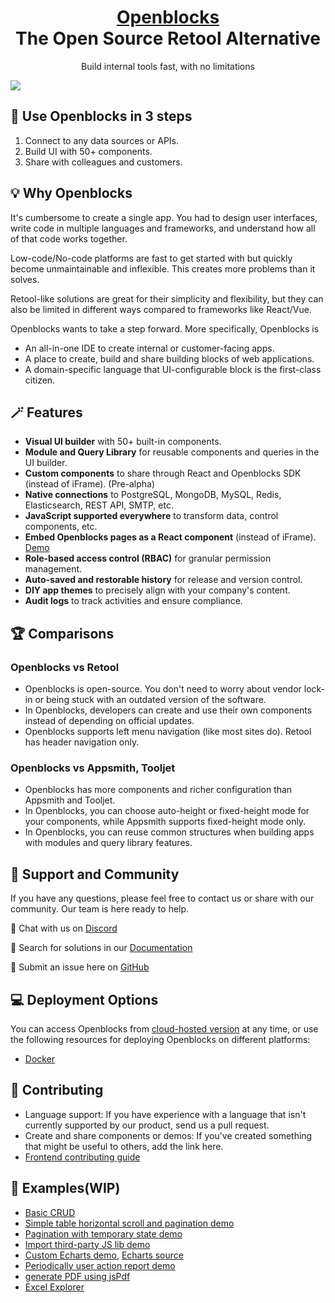 <div align="center">
<h1 style="border-bottom: none">
    <b><a href="https://cloud.openblocks.dev">Openblocks</a></b><br />
    The Open Source Retool Alternative
</h1>
<p>
    Build internal tools fast, with no limitations
</p>
</div>

<img src="/docs/.gitbook/assets/Bu2fpz1h01.gif"/>

## 📢 Use Openblocks in 3 steps
1. Connect to any data sources or APIs.
2. Build UI with 50+ components.
3. Share with colleagues and customers.
## 💡 Why Openblocks
It's cumbersome to create a single app. You had to design user interfaces, write code in multiple languages and frameworks, and understand how all of that code works together.

Low-code/No-code platforms are fast to get started with but quickly become unmaintainable and inflexible. This creates more problems than it solves.

Retool-like solutions are great for their simplicity and flexibility, but they can also be limited in different ways compared to frameworks like React/Vue.

Openblocks wants to take a step forward. More specifically, Openblocks is
- An all-in-one IDE to create internal or customer-facing apps.
- A place to create, build and share building blocks of web applications.
- A domain-specific language that UI-configurable block is the first-class citizen.

## 🪄 Features
- **Visual UI builder** with 50+ built-in components.
- **Module and Query Library** for reusable components and queries in the UI builder.
- **Custom components** to share through React and Openblocks SDK (instead of iFrame). (Pre-alpha)
- **Native connections** to PostgreSQL, MongoDB, MySQL, Redis, Elasticsearch, REST API, SMTP, etc.
- **JavaScript supported everywhere** to transform data, control components, etc.
- **Embed Openblocks pages as a React component** (instead of iFrame). [Demo](https://github.com/openblocks-dev/openblocks-sdk-demo)
- **Role-based access control (RBAC)** for granular permission management.
- **Auto-saved and restorable history** for release and version control.
- **DIY app themes** to precisely align with your company's content.
- **Audit logs** to track activities and ensure compliance.

## 🏆 Comparisons
### Openblocks vs Retool
- Openblocks is open-source. You don't need to worry about vendor lock-in or being stuck with an outdated version of the software.
- In Openblocks, developers can create and use their own components instead of depending on official updates.
- Openblocks supports left menu navigation (like most sites do). Retool has header navigation only.
### Openblocks vs Appsmith, Tooljet
- Openblocks has more components and richer configuration than Appsmith and Tooljet.
- In Openblocks, you can choose auto-height or fixed-height mode for your components, while Appsmith supports fixed-height mode only.
- In Openblocks, you can reuse common structures when building apps with modules and query library features.

## 👐 Support and Community
If you have any questions, please feel free to contact us or share with our community. Our team is here ready to help.

📮 Chat with us on [Discord](https://discord.com/invite/z5W2YHXdtt)

📑 Search for solutions in our [Documentation](https://docs.openblocks.dev/)

🔎 Submit an issue here on [GitHub](https://github.com/openblocks-dev/openblocks/issues)

## 💻 Deployment Options
You can access Openblocks from [cloud-hosted version](https://cloud.openblocks.dev/) at any time, or use the following resources for deploying Openblocks on different platforms:
- [Docker](https://docs.openblocks.dev/self-hosting)

## 💪 Contributing
- Language support: If you have experience with a language that isn't currently supported by our product, send us a pull request.
- Create and share components or demos: If you've created something that might be useful to others, add the link here.
- [Frontend contributing guide](https://github.com/openblocks-dev/openblocks/tree/develop/client)

## 📝 Examples(WIP)
- [Basic CRUD](https://cloud.openblocks.dev/apps/6374b8dbc23a1103804cc23e/view)
- [Simple table horizontal scroll and pagination demo](https://cloud.openblocks.dev/apps/6377695dc54c5224c70e9770/view)
- [Pagination with temporary state demo](https://cloud.openblocks.dev/apps/6379cdd9f02c6e6ecc1d37ff/view)
- [Import third-party JS lib demo](https://cloud.openblocks.dev/apps/637a1797c54c5224c70efed3/view)
- [Custom Echarts demo](https://cloud.openblocks.dev/apps/63779dd6c54c5224c70ea537/view), [Echarts source](https://echarts.apache.org/examples/en/editor.html?c=area-stack)
- [Periodically user action report demo](https://cloud.openblocks.dev/apps/637f38daa899fe1ffcb17f0b/view)
- [generate PDF using jsPdf](https://cloud.openblocks.dev/apps/6388610b0a254922d92e3882/view)
- [Excel Explorer](https://cloud.openblocks.dev/apps/6392ff5d51cd8a59114b0c2c/view)
